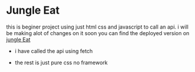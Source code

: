 # Jungle Eat
this is beginer project using just html css and javascript to call an api. i will be making alot of changes on it soon
you can find the deployed version on [jungle Eat](https://guileless-gumption-68a2d9.netlify.app)

- i have called the api using fetch

- the rest is just pure css no framework




